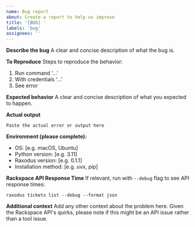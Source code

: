 ```yaml
---
name: Bug report
about: Create a report to help us improve
title: '[BUG] '
labels: 'bug'
assignees: ''
---
```


**Describe the bug**
A clear and concise description of what the bug is.

**To Reproduce**
Steps to reproduce the behavior:
1. Run command '...'
2. With credentials '...'
3. See error

**Expected behavior**
A clear and concise description of what you expected to happen.

**Actual output**
```
Paste the actual error or output here
```

**Environment (please complete):**
 - OS: [e.g. macOS, Ubuntu]
 - Python version: [e.g. 3.11]
 - Raxodus version: [e.g. 0.1.1]
 - Installation method: [e.g. uvx, pip]

**Rackspace API Response Time**
If relevant, run with `--debug` flag to see API response times:
```
raxodus tickets list --debug --format json
```

**Additional context**
Add any other context about the problem here. Given the Rackspace API's quirks, please note if this might be an API issue rather than a tool issue.